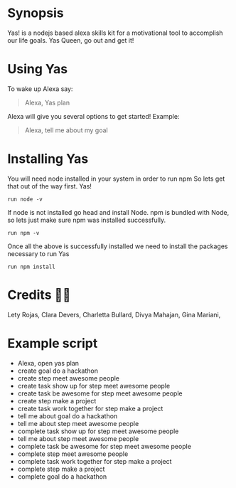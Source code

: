 # Synopsis
Yas! is a nodejs based alexa skills kit for a motivational tool to accomplish our life goals. Yas Queen, go out and get it! 

# Using Yas
To wake up Alexa say:

> Alexa, Yas plan 

Alexa will give you several options to get started! Example:

> Alexa, tell me about my goal

# Installing Yas
You will need node installed in your system in order to run npm
So lets get that out of the way first. Yas!

```
run node -v 
```

If node is not installed go head and install Node. npm is bundled with Node, so lets just make sure npm was installed successfully.  

```
run npm -v
```

Once all the above is successfully installed we need to install the packages necessary to run Yas

```
run npm install 
```

# Credits :woman_technologist:
Lety Rojas,
Clara Devers,
Charletta Bullard,
Divya Mahajan,
Gina Mariani,

# Example script
- Alexa, open yas plan
- create goal do a hackathon
- create step meet awesome people
- create task show up for step meet awesome people
- create task be awesome for step meet awesome people
- create step make a project
- create task work together for step make a project
- tell me about goal do a hackathon
- tell me about step meet awesome people
- complete task show up for step meet awesome people
- tell me about step meet awesome people
- complete task be awesome for step meet awesome people
- complete step meet awesome people
- complete task work together for step make a project
- complete step make a project
- complete goal do a hackathon
